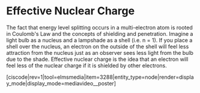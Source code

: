 <div style="float:right;margin:auto"><ebook-button title="Effective Nuclear Charge" link="https://genchem.science.psu.edu/03-2-effective-nuclear-charge"></ebook-button></div>

# Effective Nuclear Charge


The fact that energy level splitting occurs in a multi-electron atom is rooted in Coulomb's Law and the concepts of shielding and penetration.  Imagine a light bulb as a nucleus and a lampshade as a shell (i.e. n = 1).  If you place a shell over the nucleus, an electron on the outside of the shell will feel less attraction from the nucleus just as an observer sees less light from the bulb due to the shade.  Effective nuclear charge is the idea that an electron will feel less of the nuclear charge if it is shielded by other electrons. 



[ciscode|rev=1|tool=elmsmedia|item=3288|entity_type=node|render=display_mode|display_mode=mediavideo__poster]